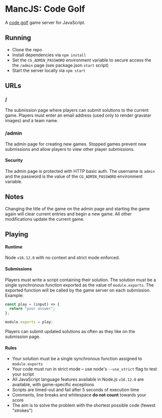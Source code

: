 # MancJS: Code Golf

A [code golf](https://en.wikipedia.org/wiki/Code_golf) game server for JavaScript.

## Running

+ Clone the repo
+ Install dependencies via `npm install`
+ Set the `CG_ADMIN_PASSWORD` environment variable to secure access the the `/admin` page (see package.json `start` script)
+ Start the server locally via `npm start`

## URLs

### /

The submission page where players can submit solutions to the current game. Players must enter an email address (used only to render gravatar images) and a team name.

### /admin

The admin page for creating new games. Stopped games prevent new submissions and allow players to view other player submissions.

#### Security

The admin page is protected with HTTP basic auth. The username is `admin` and the password is the value of the `CG_ADMIN_PASSWORD` environment variable.

## Notes

Changing the title of the game on the admin page and starting the game again will clear current entries and begin a new game. All other modifications update the current game.

## Playing

#### Runtime

Node `v16.12.0` with no context and strict mode enforced.

#### Submissions

Players must write a script containing their solution. The solution must be a single synchronous function exported as the value of `module.exports`. The exported function will be called by the game server on each submission. Example:

```js
const play = (input) => {
  return "your answer";
};

module.exports = play;
```

Players can submit updated solutions as often as they like on the submission page.

#### Rules

- Your solution must be a single synchronous function assigned to `module.exports`
- Your code must run in strict mode – use node's `--use_strict` flag to test your script
- All JavaScript language features available in Node.js `v16.12.0` are available, with game-specific exceptions
- Scripts are timed-out and fail after 5 seconds of execution time
- Comments, line breaks and whitespace **do not count** towards your score
- The aim is to solve the problem with the shortest possible code (fewest "strokes")
